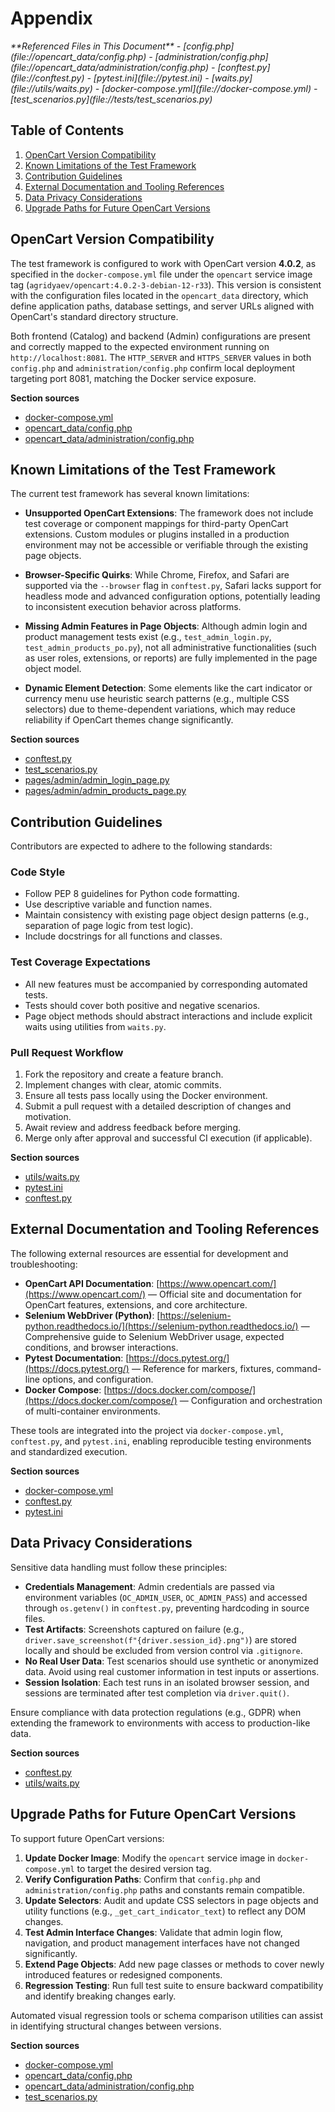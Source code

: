 # Appendix

<cite>
**Referenced Files in This Document**   
- [config.php](file://opencart_data/config.php)
- [administration/config.php](file://opencart_data/administration/config.php)
- [conftest.py](file://conftest.py)
- [pytest.ini](file://pytest.ini)
- [waits.py](file://utils/waits.py)
- [docker-compose.yml](file://docker-compose.yml)
- [test_scenarios.py](file://tests/test_scenarios.py)
</cite>

## Table of Contents
1. [OpenCart Version Compatibility](#opencart-version-compatibility)
2. [Known Limitations of the Test Framework](#known-limitations-of-the-test-framework)
3. [Contribution Guidelines](#contribution-guidelines)
4. [External Documentation and Tooling References](#external-documentation-and-tooling-references)
5. [Data Privacy Considerations](#data-privacy-considerations)
6. [Upgrade Paths for Future OpenCart Versions](#upgrade-paths-for-future-opencart-versions)

## OpenCart Version Compatibility

The test framework is configured to work with OpenCart version **4.0.2**, as specified in the `docker-compose.yml` file under the `opencart` service image tag (`agridyaev/opencart:4.0.2-3-debian-12-r33`). This version is consistent with the configuration files located in the `opencart_data` directory, which define application paths, database settings, and server URLs aligned with OpenCart's standard directory structure.

Both frontend (Catalog) and backend (Admin) configurations are present and correctly mapped to the expected environment running on `http://localhost:8081`. The `HTTP_SERVER` and `HTTPS_SERVER` values in both `config.php` and `administration/config.php` confirm local deployment targeting port 8081, matching the Docker service exposure.

**Section sources**
- [docker-compose.yml](file://docker-compose.yml#L34-L41)
- [opencart_data/config.php](file://opencart_data/config.php#L4-L7)
- [opencart_data/administration/config.php](file://opencart_data/administration/config.php#L4-L7)

## Known Limitations of the Test Framework

The current test framework has several known limitations:

- **Unsupported OpenCart Extensions**: The framework does not include test coverage or component mappings for third-party OpenCart extensions. Custom modules or plugins installed in a production environment may not be accessible or verifiable through the existing page objects.
  
- **Browser-Specific Quirks**: While Chrome, Firefox, and Safari are supported via the `--browser` flag in `conftest.py`, Safari lacks support for headless mode and advanced configuration options, potentially leading to inconsistent execution behavior across platforms.

- **Missing Admin Features in Page Objects**: Although admin login and product management tests exist (e.g., `test_admin_login.py`, `test_admin_products_po.py`), not all administrative functionalities (such as user roles, extensions, or reports) are fully implemented in the page object model.

- **Dynamic Element Detection**: Some elements like the cart indicator or currency menu use heuristic search patterns (e.g., multiple CSS selectors) due to theme-dependent variations, which may reduce reliability if OpenCart themes change significantly.

**Section sources**
- [conftest.py](file://conftest.py#L45-L80)
- [test_scenarios.py](file://tests/test_scenarios.py#L23-L61)
- [pages/admin/admin_login_page.py](file://pages/admin/admin_login_page.py)
- [pages/admin/admin_products_page.py](file://pages/admin/admin_products_page.py)

## Contribution Guidelines

Contributors are expected to adhere to the following standards:

### Code Style
- Follow PEP 8 guidelines for Python code formatting.
- Use descriptive variable and function names.
- Maintain consistency with existing page object design patterns (e.g., separation of page logic from test logic).
- Include docstrings for all functions and classes.

### Test Coverage Expectations
- All new features must be accompanied by corresponding automated tests.
- Tests should cover both positive and negative scenarios.
- Page object methods should abstract interactions and include explicit waits using utilities from `waits.py`.

### Pull Request Workflow
1. Fork the repository and create a feature branch.
2. Implement changes with clear, atomic commits.
3. Ensure all tests pass locally using the Docker environment.
4. Submit a pull request with a detailed description of changes and motivation.
5. Await review and address feedback before merging.
6. Merge only after approval and successful CI execution (if applicable).

**Section sources**
- [utils/waits.py](file://utils/waits.py#L1-L30)
- [pytest.ini](file://pytest.ini#L1-L5)
- [conftest.py](file://conftest.py#L1-L44)

## External Documentation and Tooling References

The following external resources are essential for development and troubleshooting:

- **OpenCart API Documentation**: [https://www.opencart.com/](https://www.opencart.com/) — Official site and documentation for OpenCart features, extensions, and core architecture.
- **Selenium WebDriver (Python)**: [https://selenium-python.readthedocs.io/](https://selenium-python.readthedocs.io/) — Comprehensive guide to Selenium WebDriver usage, expected conditions, and browser interactions.
- **Pytest Documentation**: [https://docs.pytest.org/](https://docs.pytest.org/) — Reference for markers, fixtures, command-line options, and configuration.
- **Docker Compose**: [https://docs.docker.com/compose/](https://docs.docker.com/compose/) — Configuration and orchestration of multi-container environments.

These tools are integrated into the project via `docker-compose.yml`, `conftest.py`, and `pytest.ini`, enabling reproducible testing environments and standardized execution.

**Section sources**
- [docker-compose.yml](file://docker-compose.yml#L1-L41)
- [conftest.py](file://conftest.py#L1-L80)
- [pytest.ini](file://pytest.ini#L1-L5)

## Data Privacy Considerations

Sensitive data handling must follow these principles:

- **Credentials Management**: Admin credentials are passed via environment variables (`OC_ADMIN_USER`, `OC_ADMIN_PASS`) and accessed through `os.getenv()` in `conftest.py`, preventing hardcoding in source files.
- **Test Artifacts**: Screenshots captured on failure (e.g., `driver.save_screenshot(f"{driver.session_id}.png")`) are stored locally and should be excluded from version control via `.gitignore`.
- **No Real User Data**: Test scenarios should use synthetic or anonymized data. Avoid using real customer information in test inputs or assertions.
- **Session Isolation**: Each test runs in an isolated browser session, and sessions are terminated after test completion via `driver.quit()`.

Ensure compliance with data protection regulations (e.g., GDPR) when extending the framework to environments with access to production-like data.

**Section sources**
- [conftest.py](file://conftest.py#L60-L65)
- [utils/waits.py](file://utils/waits.py#L10-L12)

## Upgrade Paths for Future OpenCart Versions

To support future OpenCart versions:

1. **Update Docker Image**: Modify the `opencart` service image in `docker-compose.yml` to target the desired version tag.
2. **Verify Configuration Paths**: Confirm that `config.php` and `administration/config.php` paths and constants remain compatible.
3. **Update Selectors**: Audit and update CSS selectors in page objects and utility functions (e.g., `_get_cart_indicator_text`) to reflect any DOM changes.
4. **Test Admin Interface Changes**: Validate that admin login flow, navigation, and product management interfaces have not changed significantly.
5. **Extend Page Objects**: Add new page classes or methods to cover newly introduced features or redesigned components.
6. **Regression Testing**: Run full test suite to ensure backward compatibility and identify breaking changes early.

Automated visual regression tools or schema comparison utilities can assist in identifying structural changes between versions.

**Section sources**
- [docker-compose.yml](file://docker-compose.yml#L34-L41)
- [opencart_data/config.php](file://opencart_data/config.php)
- [opencart_data/administration/config.php](file://opencart_data/administration/config.php)
- [test_scenarios.py](file://tests/test_scenarios.py#L23-L61)